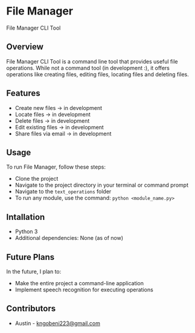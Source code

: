 
# File Manager

File Manager CLI Tool

## Overview
File Manager CLI Tool is a command line tool that provides useful file operations. While not a command tool (in development :), it offers operations like creating files, editing files, locating files and deleting files.

## Features
- Create new files -> in development
- Locate files -> in development
- Delete files -> in development
- Edit existing files -> in development
- Share files via email -> in development

## Usage
To run File Manager, follow these steps:
- Clone the project
- Navigate to the project directory in your terminal or command prompt
- Navigate to the `text_operations` folder
- To run any module, use the command: `python <module_name.py>`

## Intallation
- Python 3
- Additional dependencies: None (as of now)

## Future Plans
In the future, I plan to:
- Make the entire project a command-line application
- Implement speech recognition for executing operations

## Contributors
- Austin - kngobeni223@gmail.com